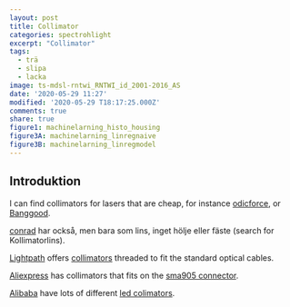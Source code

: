 ```yaml
---
layout: post
title: Collimator
categories: spectrohlight
excerpt: "Collimator"
tags:
  - trä
  - slipa
  - lacka
image: ts-mdsl-rntwi_RNTWI_id_2001-2016_AS
date: '2020-05-29 11:27'
modified: '2020-05-29 T18:17:25.000Z'
comments: true
share: true
figure1: machinelarning_histo_housing
figure3A: machinelarning_linregnaive
figure3B: machinelarning_linregmodel
---
```


## Introduktion

I can find collimators for lasers that are cheap, for instance [odicforce](https://odicforce.com/9mm-x-05mm-Thread-PMMA-Laser-Focusing-Lens-2-pack), or [Banggood](https://www.banggood.com/Triple-Glazing-Focusing-Lens-Collimating-Coated-Glass-Lens-Blue-Laser-Diode-405nm-p-1035471.html?utm_source=googleshopping&utm_medium=cpc_organic&gmcCountry=SE&utm_content=minha&utm_campaign=minha-se-en-pc&currency=SEK&cur_warehouse=CN&createTmp=1&utm_source=googleshopping&utm_medium=cpc_union&utm_content=xibei&utm_campaign=xibei-ssc-se-all-0716&gclid=CjwKCAiAjeSABhAPEiwAqfxURV4BEo-8K4mmebc4aM68WQF132AYOfcvL74foiEy3xX4LnQUQk_RHBoCsDgQAvD_BwE).

[conrad](https://www.conrad.se/p/laser-components-2014292-kollimatorlins-x-h-7-mm-x-3-mm-1782897?awc=15605_1591002225_cd1a288261095e0830b6563537e438c1&utm_campaign=awin_feed&utm_medium=affiliates&utm_source=aw&utm_source=awin&utm_term=1782897&vat=true) har också, men bara som lins, inget hölje eller fäste (search for Kollimatorlins).


[Lightpath](https://www.lightpath.com) offers [collimators](https://www.lightpath.com/product/collimator/) threaded to fit the standard optical cables.

[Aliexpress](https://www.aliexpress.com) has collimators that fits on the [sma905 connector](https://www.aliexpress.com/i/32985951194.html).

[Alibaba](https://www.alibaba.com) have lots of different [led colimators](https://www.alibaba.com/showroom/led-lighting-collimator-lens.html).
